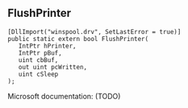 ## FlushPrinter

```
[DllImport("winspool.drv", SetLastError = true)]
public static extern bool FlushPrinter(
   IntPtr hPrinter,
   IntPtr pBuf,
   uint cbBuf,
   out uint pcWritten,
   uint cSleep
);
```

Microsoft documentation: (TODO)
